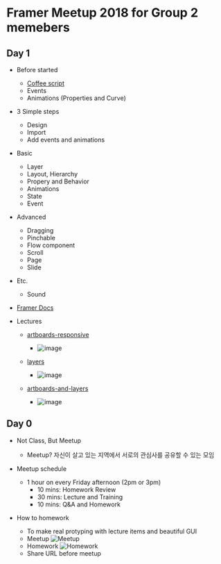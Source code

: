 
Framer Meetup 2018 for Group 2 memebers
===

Day 1
---
* Before started
    - [Coffee script](https://framer.com/getstarted/guides/programming)
    - Events
    - Animations (Properties and Curve)

* 3 Simple steps
    - Design
    - Import
    - Add events and animations

* Basic
    - Layer
    - Layout, Hierarchy
    - Propery and Behavior
    - Animations
    - State
    - Event

*  Advanced
    - Dragging
    - Pinchable
    - Flow component
    - Scroll
    - Page
    - Slide

*  Etc.
    - Sound

* [Framer Docs](https://framer.com/docs/)

* Lectures
    - [artboards-responsive](https://framer.cloud/hSKEm)
        - ![image](https://framer.cloud/hSKEm/framer/social-800x600.png?version=1)

    - [layers](https://framer.cloud/EsWQs/)
        - ![image](https://framer.cloud/EsWQs/framer/social-800x600.png?version=1)

    - [artboards-and-layers](https://framer.cloud/gJlGA/)
        - ![image](https://framer.cloud/gJlGA/framer/social-800x600.png?version=1)

Day 0
---
* Not Class, But Meetup
    - Meetup? 자신이 살고 있는 지역에서 서로의 관심사를 공유할 수 있는 모임

* Meetup schedule
    - 1 hour on every Friday afternoon (2pm or 3pm)
        - 10 mins: Homework Review
        - 30 mins: Lecture and Training 
        - 10 mins: Q&A and Homework

* How to homework
    - To make real protyping with lecture items and beautiful GUI
    - Meetup
    ![Meetup](https://cdn.dribbble.com/users/975748/screenshots/4410234/002.gif)
    - Homework
    ![Homework](https://cdn.dribbble.com/users/1091757/screenshots/3733100/mess4.gif)
    - Share URL before meetup
   


